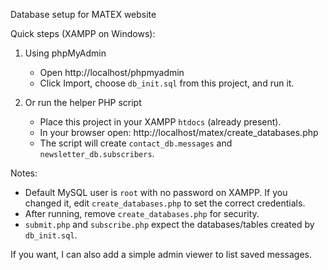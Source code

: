Database setup for MATEX website

Quick steps (XAMPP on Windows):

1) Using phpMyAdmin
   - Open http://localhost/phpmyadmin
   - Click Import, choose `db_init.sql` from this project, and run it.

2) Or run the helper PHP script
   - Place this project in your XAMPP `htdocs` (already present).
   - In your browser open: http://localhost/matex/create_databases.php
   - The script will create `contact_db.messages` and `newsletter_db.subscribers`.

Notes:
- Default MySQL user is `root` with no password on XAMPP. If you changed it, edit `create_databases.php` to set the correct credentials.
- After running, remove `create_databases.php` for security.
- `submit.php` and `subscribe.php` expect the databases/tables created by `db_init.sql`.

If you want, I can also add a simple admin viewer to list saved messages.
